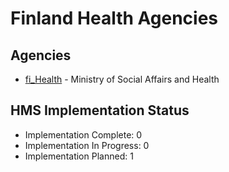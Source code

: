# Finland Health Agencies

## Agencies

- [fi_Health](fi_Health/index.md) - Ministry of Social Affairs and Health

## HMS Implementation Status

- Implementation Complete: 0
- Implementation In Progress: 0
- Implementation Planned: 1
